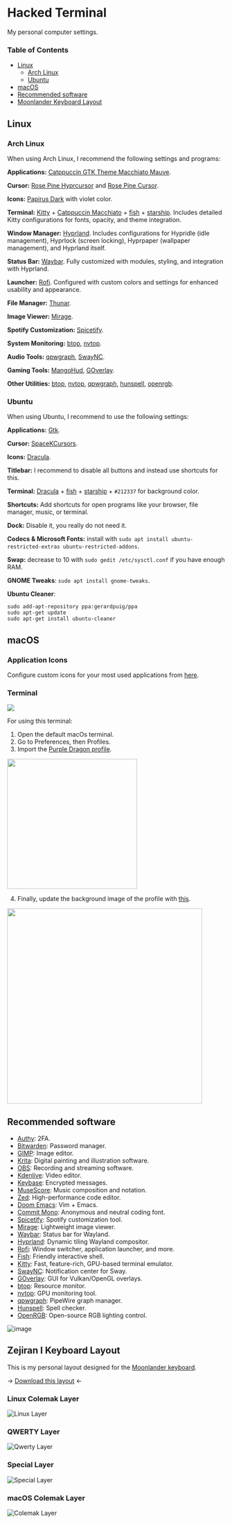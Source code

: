 # Hacked Terminal

My personal computer settings.

### Table of Contents

- [Linux](#linux)
  - [Arch Linux](#arch-linux)
  - [Ubuntu](#ubuntu)
- [macOS](#macos)
- [Recommended software](#recommended-software)
- [Moonlander Keyboard Layout](#zejiran-i-keyboard-layout)

## Linux
### Arch Linux

When using Arch Linux, I recommend the following settings and programs:

**Applications:** [Catppuccin GTK Theme Macchiato Mauve](https://github.com/catppuccin/gtk).

**Cursor:** [Rose Pine Hyprcursor](https://github.com/rose-pine/rose-pine-hyprcursor) and [Rose Pine Cursor](https://github.com/rose-pine/rose-pine-cursor).

**Icons:** [Papirus Dark](https://github.com/PapirusDevelopmentTeam/papirus-icon-theme) with violet color.

**Terminal:** [Kitty](https://sw.kovidgoyal.net/kitty/) + [Catppuccin Macchiato](https://github.com/catppuccin/kitty) + [fish](https://fishshell.com/) + [starship](https://starship.rs/). Includes detailed Kitty configurations for fonts, opacity, and theme integration.

**Window Manager:** [Hyprland](https://hyprland.org/). Includes configurations for Hypridle (idle management), Hyprlock (screen locking), Hyprpaper (wallpaper management), and Hyprland itself.

**Status Bar:** [Waybar](https://github.com/Alexays/Waybar). Fully customized with modules, styling, and integration with Hyprland.

**Launcher:** [Rofi](https://github.com/davatorium/rofi). Configured with custom colors and settings for enhanced usability and appearance.

**File Manager:** [Thunar](https://docs.xfce.org/xfce/thunar/start).

**Image Viewer:** [Mirage](https://sourceforge.net/projects/mirageiv.berlios/).

**Spotify Customization:** [Spicetify](https://spicetify.app/).

**System Monitoring:** [btop](https://github.com/aristocratos/btop), [nvtop](https://github.com/Syllo/nvtop).

**Audio Tools:** [qpwgraph](https://gitlab.freedesktop.org/pipewire/qpwgraph), [SwayNC](https://github.com/ErikReider/SwayNotificationCenter).

**Gaming Tools:** [MangoHud](https://github.com/flightlessmango/MangoHud), [GOverlay](https://github.com/benjamimgois/goverlay).

**Other Utilities:** [btop](https://github.com/aristocratos/btop), [nvtop](https://github.com/Syllo/nvtop), [qpwgraph](https://gitlab.freedesktop.org/pipewire/qpwgraph), [hunspell](https://hunspell.github.io/), [openrgb](https://openrgb.org/).

### Ubuntu

When using Ubuntu, I recommend to use the following settings:

**Applications:** [Gtk](https://draculatheme.com/gtk).

**Cursor:** [SpaceKCursors](https://www.gnome-look.org/p/1398513/).

**Icons:** [Dracula](https://draculatheme.com/gtk).

**Titlebar:** I recommend to disable all buttons and instead use shortcuts for this.

**Terminal:** [Dracula]((https://draculatheme.com/gnome-terminal)) + [fish](https://fishshell.com/) + [starship](https://starship.rs/) + `#212337` for background color.

**Shortcuts:** Add shortcuts for open programs like your browser, file manager, music, or terminal.

**Dock:** Disable it, you really do not need it.

**Codecs & Microsoft Fonts:** install with `sudo apt install ubuntu-restricted-extras ubuntu-restricted-addons`.

**Swap:** decrease to 10 with `sudo gedit /etc/sysctl.conf` if you have enough RAM.

**GNOME Tweaks**: `sudo apt install gnome-tweaks`.

**Ubuntu Cleaner**: 
```
sudo add-apt-repository ppa:gerardpuig/ppa
sudo apt-get update
sudo apt-get install ubuntu-cleaner
```

## macOS
### Application Icons
Configure custom icons for your most used applications from [here](./mac-icons).

### Terminal
![](https://i.ibb.co/KKDw0mW/terminal.png)

For using this terminal:

1. Open the default macOs terminal.
2. Go to Preferences, then Profiles.
3. Import the [Purple Dragon profile](./mac-terminal/purple-dragon.terminal).
  <img width="300" src="https://user-images.githubusercontent.com/30379522/176507211-bd7f80e1-7269-4b93-a804-145cf08b007f.png">

4. Finally, update the background image of the profile with [this](./mac-terminal/terminal-background.png).
  <img width="450" src="https://user-images.githubusercontent.com/30379522/176507507-b6d6b4fb-90c2-4867-a43b-8d28033c2827.png">

## Recommended software
- [Authy](https://authy.com/): 2FA.
- [Bitwarden](https://bitwarden.com/): Password manager.
- [GIMP](https://www.gimp.org/): Image editor.
- [Krita](https://krita.org/): Digital painting and illustration software.
- [OBS](https://obsproject.com/): Recording and streaming software.
- [Kdenlive](https://kdenlive.org): Video editor.
- [Keybase](https://keybase.io/): Encrypted messages.
- [MuseScore](https://musescore.org/en): Music composition and notation.
- [Zed](https://zed.dev/): High-performance code editor.
- [Doom Emacs](https://github.com/hlissner/doom-emacs): Vim + Emacs.
- [Commit Mono](https://commitmono.com/): Anonymous and neutral coding font.
- [Spicetify](https://spicetify.app/): Spotify customization tool.
- [Mirage](https://sourceforge.net/projects/mirageiv.berlios/): Lightweight image viewer.
- [Waybar](https://github.com/Alexays/Waybar): Status bar for Wayland.
- [Hyprland](https://hyprland.org/): Dynamic tiling Wayland compositor.
- [Rofi](https://github.com/davatorium/rofi): Window switcher, application launcher, and more.
- [Fish](https://fishshell.com/): Friendly interactive shell.
- [Kitty](https://sw.kovidgoyal.net/kitty/): Fast, feature-rich, GPU-based terminal emulator.
- [SwayNC](https://github.com/ErikReider/SwayNotificationCenter): Notification center for Sway.
- [GOverlay](https://github.com/benjamimgois/goverlay): GUI for Vulkan/OpenGL overlays.
- [btop](https://github.com/aristocratos/btop): Resource monitor.
- [nvtop](https://github.com/Syllo/nvtop): GPU monitoring tool.
- [qpwgraph](https://gitlab.freedesktop.org/pipewire/qpwgraph): PipeWire graph manager.
- [Hunspell](https://hunspell.github.io/): Spell checker.
- [OpenRGB](https://openrgb.org/): Open-source RGB lighting control.

![image](https://user-images.githubusercontent.com/30379522/142906690-4e9a0fd5-9a26-430c-bd47-58523092309d.png)

## Zejiran I Keyboard Layout
This is my personal layout designed for the [Moonlander keyboard](https://www.zsa.io/moonlander/).

-> [Download this layout](https://configure.zsa.io/moonlander/layouts/jXRZ4/latest/0) <-

### Linux Colemak Layer
![Linux Layer](https://user-images.githubusercontent.com/30379522/142907226-73e0dbef-34fd-45d8-86c0-79bffa0cb12e.png)

### QWERTY Layer
![Qwerty Layer](https://user-images.githubusercontent.com/30379522/142907321-bf103b87-e3dd-419d-b5f4-641e9b118e4c.png)

### Special Layer
![Special Layer](https://user-images.githubusercontent.com/30379522/142907393-3b0acc48-a255-4844-95f8-70c2791c850f.png)

### macOS Colemak Layer
![Colemak Layer](https://user-images.githubusercontent.com/30379522/142907442-a3cd496e-ffa1-4166-ad08-91d228717b65.png)
